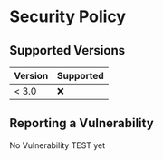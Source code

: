 # Security Policy

## Supported Versions



| Version | Supported          |
| ------- | ------------------ |
| < 3.0   | :x:                |



## Reporting a Vulnerability

No Vulnerability TEST yet
